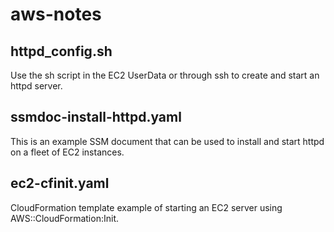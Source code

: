 # aws-notes

## httpd_config.sh

Use the sh script in the EC2 UserData or through ssh to create and start an httpd server.

## ssmdoc-install-httpd.yaml

This is an example SSM document that can be used to install and start httpd on a fleet of EC2 instances.

## ec2-cfinit.yaml

CloudFormation template example of starting an EC2 server using AWS::CloudFormation:Init.
